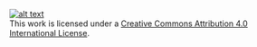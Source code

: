 [![alt text](https://i.creativecommons.org/l/by/4.0/88x31.png "Creative Commons License")](http://creativecommons.org/licenses/by/4.0/)  
This work is licensed under a [Creative Commons Attribution 4.0 International License](http://creativecommons.org/licenses/by/4.0/).
